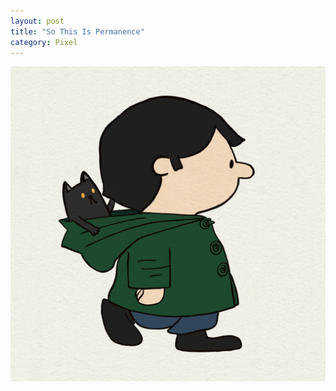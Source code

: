 ```yaml
---
layout: post
title: "So This Is Permanence"
category: Pixel
---
```


![So This Is Permanence](/images/up/art/digital/sothisispermanence.jpeg)